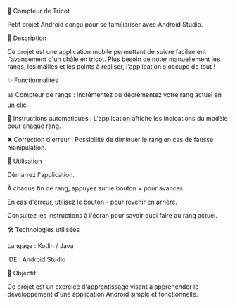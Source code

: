 🧶 Compteur de Tricot

Petit projet Android conçu pour se familiariser avec Android Studio.

📌 Description

Ce projet est une application mobile permettant de suivre facilement l'avancement d'un châle en tricot. Plus besoin de noter manuellement les rangs, les mailles et les points à réaliser, l'application s'occupe de tout !

✨ Fonctionnalités

📊 Compteur de rangs : Incrémentez ou décrémentez votre rang actuel en un clic.

📝 Instructions automatiques : L'application affiche les indications du modèle pour chaque rang.

❌ Correction d'erreur : Possibilité de diminuer le rang en cas de fausse manipulation.

📱 Utilisation

Démarrez l'application.

À chaque fin de rang, appuyez sur le bouton + pour avancer.

En cas d'erreur, utilisez le bouton - pour revenir en arrière.

Consultez les instructions à l'écran pour savoir quoi faire au rang actuel.

🛠️ Technologies utilisées

Langage : Kotlin / Java

IDE : Android Studio

🚀 Objectif

Ce projet est un exercice d'apprentissage visant à appréhender le développement d'une application Android simple et fonctionnelle.
